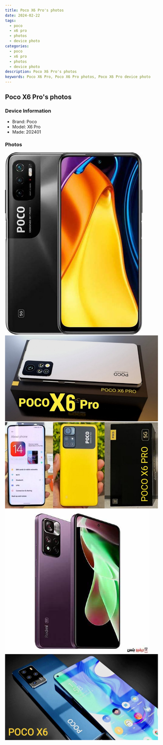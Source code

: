 ```yaml
---
title: Poco X6 Pro's photos
date: 2024-02-22
tags: 
  - poco
  - x6 pro
  - photos
  - device photo
categories: 
  - poco
  - x6 pro
  - photos
  - device photo
description: Poco X6 Pro's photos
keywords: Poco X6 Pro, Poco X6 Pro photos, Poco X6 Pro device photo
---
```


## Poco X6 Pro's photos

### Device Information

- Brand: Poco
- Model: X6 Pro
- Made: 202401

### Photos

![/images/best-assets/devices/poco/poco-x6-pro/1.jpg](/images/best-assets/devices/poco/poco-x6-pro/1.jpg)
![/images/best-assets/devices/poco/poco-x6-pro/2.jpg](/images/best-assets/devices/poco/poco-x6-pro/2.jpg)
![/images/best-assets/devices/poco/poco-x6-pro/3.jpg](/images/best-assets/devices/poco/poco-x6-pro/3.jpg)
![/images/best-assets/devices/poco/poco-x6-pro/4.jpg](/images/best-assets/devices/poco/poco-x6-pro/4.jpg)
![/images/best-assets/devices/poco/poco-x6-pro/5.jpg](/images/best-assets/devices/poco/poco-x6-pro/5.jpg)
